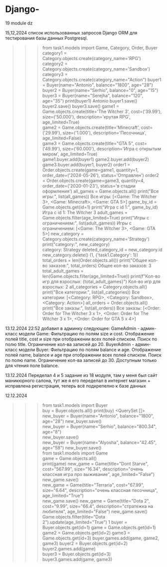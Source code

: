 # Django-
19 module dz

15,12,2024 
список использованных запросов Django ORM для тестирования базы данных Postgresql.
>>> from task1.models import Game, Category, Order, Buyer
>>> category1 = Category.objects.create(category_name='RPG')
>>> category2 = Category.objects.create(category_name='Sandbox')
>>> category3 = Category.objects.create(category_name="Action")
>>> buyer1 = Buyer(name="Antonio", balance="1800", age="28")                     
>>> buyer2 = Buyer(name="Serhio", balance="0", age="15")     
>>> buyer3 = Buyer(name="Serejha", balance="120", age="35") 
>>> print(buyer1) 
Antonio
>>> buyer1.save()
>>> buyer2.save() 
>>> buyer3.save() 
>>> game1 = Game.objects.create(title='The Witcher 3', cost=('39.99'), size=('50.000'), description='крутая RPG', age_limited=True)        
>>> game2 = Game.objects.create(title='Minecraft', cost=('29.99'), size=('1.000'), description='Песочница', age_limited=False)               
>>> game3 = Game.objects.create(title="GTA 5", cost=('49.99'), size=('60.000'), description='Игра с открытым миром', age_limited=True)  
>>> game1.buyer.add(buyer1)
>>> game2.buyer.add(buyer2)
>>> game3.buyer.add(buyer1, buyer2)
>>> order1 = Order.objects.create(game=game1, quantity=1, order_date=('2024-05-26'), status='Отправлен') 
>>> order2 = Order.objects.create(game=game3, quantity=4, order_date=('2020-01-23'), status='в стадии оформления') 
>>> all_games = Game.objects.all()
>>> print("Все игры:", list(all_games))
Все игры: [<Game: The Witcher 3>, <Game: Minecraft>, <Game: GTA 5>]
>>> game_by_id = Game.objects.get(id=1)
>>> print("Игра с id 1:", game_by_id)
Игра с id 1: The Witcher 3
>>> adult_games = Game.objects.filter(age_limited=True)
>>> print("Игры с ограничением:", list(adult_games))
Игры с ограничением: [<Game: The Witcher 3>, <Game: GTA 5>]
>>> new_category = Category.objects.create(category_name='Strategy')
>>> print("category:", new_category)       
category: Strategy
>>> deleted_category_id = new_category.id
>>> new_category.delete()
(1, {'task1.Category': 1})
>>> total_orders = len(Order.objects.all())
>>> print("Общее кол-во заказов:", total_orders)
Общее кол-во заказов: 3
>>> total_adult_games = len(Game.objects.filter(age_limited=True))
>>> print(f"Кол-во игр для взрослых: {total_adult_games}")
Кол-во игр для взрослых: 2
>>> all_categories = Category.objects.all()
>>> print("Все категории:", list(all_categories))
Все категории: [<Category: RPG>, <Category: Sandbox>, <Category: Action>]
>>> all_orders = Order.objects.all()
>>> print("Все заказы:", list(all_orders))
Все заказы: [<Order: Order for The Witcher 3 x 1>, <Order: Order for The Witcher 3 x 1>, <Order: Order for GTA 5 x 4>]
>>>


13.12.2024 22:52
добавил в админку следующее:
GameAdmin - админ-класс модели Game:
Фильтрацию по полям size и cost.
Отображение полей title, cost и size при отображении всех полей списком.
Поиск по полю title.
Ограничение кол-ва записей до 20.
BuyerAdmin - админ-класс модели Buyer:
Фильтрацию по полям balance и age.
Отображение полей name, balance и age при отображении всех полей списком.
Поиск по полю name.
Ограничение кол-ва записей до 30.
Доступным только для чтения поле balance.

13.12.2024
Переделал 4 и 5 задание из 18 модуля, там у меня был сайт маникюрного салона, тут же я его переделал в интернет магазин + исправлена регистрация, теперь всё подкрепелно к базе данных 

12.12.2024
>>> from task1.models import Buyer   
>>> buy = Buyer.objects.all()
>>> print(buy) 
<QuerySet []>
>>> new_buyer = Buyer(name="Antonio", balance="1800", age="28") 
>>> new_buyer.save()                                           
>>> new_buyer = Buyer(name="Serhio", balance="800.34", age="8")  
>>> new_buyer.save()                                            
>>> new_buyer = Buyer(name="Alyosha", balance="42.45", age="58") 
>>> new_buyer.save()                                             
>>> from task1.models import Game                               
>>> game = Game.objects.all()                                    
>>> print(game) 
>>> new_game = Game(title="Dont Starve", cost="567.99", size="16.34", description="очень классная игра про выживание", age_limited="False") 
>>> new_game.save()                                                                                                                         
>>> new_game = Game(title="Terraria", cost="67.99", size="6.64", description="очень классная песочница", age_limited="True")           
>>> new_game.save()
>>> new_game = Game(title="Dota 2", cost="9.99", size="66.4", description="стратежка на любителя", age_limited="False")
>>> new_game.save()
>>> Game.objects.filter(title="Dota 2").update(age_limited="True")
1
 >>> buyer = Buyer.objects.get(id=1) 
>>> game = Game.objects.get(id=1)   
>>> game2 = Game.objects.get(id=2) 
>>> game3 = Game.objects.get(id=3) 
>>> buyer.games.add(game, game2, game3) 
>>> buyer2 = Buyer.objects.get(id=2)    
>>> buyer2.games.add(game)              
>>> buyer3 = Buyer.objects.get(id=3) 
>>> buyer3.games.add(game, game3)
